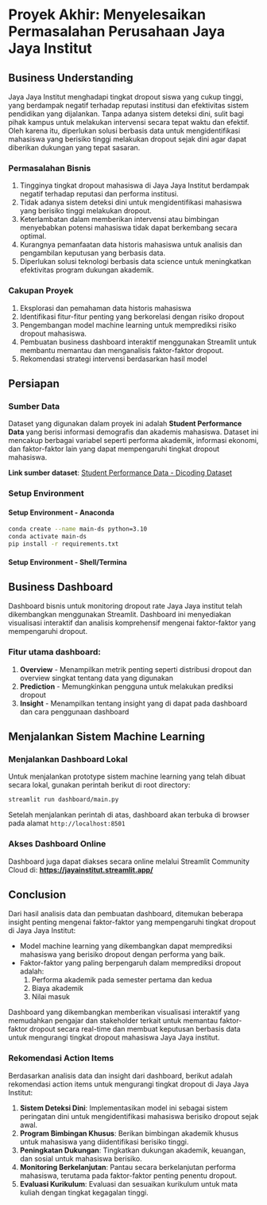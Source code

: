 # Proyek Akhir: Menyelesaikan Permasalahan Perusahaan Jaya Jaya Institut

## Business Understanding
Jaya Jaya Institut menghadapi tingkat dropout siswa yang cukup tinggi, yang berdampak negatif terhadap reputasi institusi dan efektivitas sistem pendidikan yang dijalankan. Tanpa adanya sistem deteksi dini, sulit bagi pihak kampus untuk melakukan intervensi secara tepat waktu dan efektif. Oleh karena itu, diperlukan solusi berbasis data untuk mengidentifikasi mahasiswa yang berisiko tinggi melakukan dropout sejak dini agar dapat diberikan dukungan yang tepat sasaran.

### Permasalahan Bisnis
1. Tingginya tingkat dropout mahasiswa di Jaya Jaya Institut berdampak negatif terhadap reputasi dan performa institusi.
2. Tidak adanya sistem deteksi dini untuk mengidentifikasi mahasiswa yang berisiko tinggi melakukan dropout.
3. Keterlambatan dalam memberikan intervensi atau bimbingan menyebabkan potensi mahasiswa tidak dapat berkembang secara optimal.
4. Kurangnya pemanfaatan data historis mahasiswa untuk analisis dan pengambilan keputusan yang berbasis data.
5. Diperlukan solusi teknologi berbasis data science untuk meningkatkan efektivitas program dukungan akademik.

### Cakupan Proyek
1. Eksplorasi dan pemahaman data historis mahasiswa
2. Identifikasi fitur-fitur penting yang berkorelasi dengan risiko dropout
3. Pengembangan model machine learning untuk memprediksi risiko dropout mahasiswa.
4. Pembuatan business dashboard interaktif menggunakan Streamlit untuk membantu memantau dan menganalisis faktor-faktor dropout.
5. Rekomendasi strategi intervensi berdasarkan hasil model

## Persiapan

### Sumber Data
Dataset yang digunakan dalam proyek ini adalah **Student Performance Data** yang berisi informasi demografis dan akademis mahasiswa. Dataset ini mencakup berbagai variabel seperti performa akademik, informasi ekonomi, dan faktor-faktor lain yang dapat mempengaruhi tingkat dropout mahasiswa.

**Link sumber dataset**: [Student Performance Data - Dicoding Dataset](https://github.com/dicodingacademy/dicoding_dataset/blob/main/students_performance/README.md)

### Setup Environment

#### Setup Environment - Anaconda
```bash
conda create --name main-ds python=3.10
conda activate main-ds
pip install -r requirements.txt
```

#### Setup Environment - Shell/Termina
## Business Dashboard
Dashboard bisnis untuk monitoring dropout rate Jaya Jaya institut telah dikembangkan menggunakan Streamlit. Dashboard ini menyediakan visualisasi interaktif dan analisis komprehensif mengenai faktor-faktor yang mempengaruhi dropout.

### Fitur utama dashboard:
1. **Overview** - Menampilkan metrik penting seperti distribusi dropout dan overview singkat tentang data yang digunakan
2. **Prediction** - Memungkinkan pengguna untuk melakukan prediksi dropout
3. **Insight** - Menampilkan tentang insight yang di dapat pada dashboard dan cara penggunaan dashboard

## Menjalankan Sistem Machine Learning

### Menjalankan Dashboard Lokal
Untuk menjalankan prototype sistem machine learning yang telah dibuat secara lokal, gunakan perintah berikut di root directory:

```bash
streamlit run dashboard/main.py
```

Setelah menjalankan perintah di atas, dashboard akan terbuka di browser pada alamat `http://localhost:8501`

### Akses Dashboard Online
Dashboard juga dapat diakses secara online melalui Streamlit Community Cloud di:
**https://jayainstitut.streamlit.app/**

## Conclusion
Dari hasil analisis data dan pembuatan dashboard, ditemukan beberapa insight penting mengenai faktor-faktor yang mempengaruhi tingkat dropout di Jaya Jaya Institut:

- Model machine learning yang dikembangkan dapat memprediksi mahasiswa yang berisiko dropout dengan performa yang baik.
- Faktor-faktor yang paling berpengaruh dalam memprediksi dropout adalah:
    1. Performa akademik pada semester pertama dan kedua
    2. Biaya akademik
    3. Nilai masuk

Dashboard yang dikembangkan memberikan visualisasi interaktif yang memudahkan pengajar dan stakeholder terkait untuk memantau faktor-faktor dropout secara real-time dan membuat keputusan berbasis data untuk mengurangi tingkat dropout mahasiswa Jaya Jaya institut.

### Rekomendasi Action Items
Berdasarkan analisis data dan insight dari dashboard, berikut adalah rekomendasi action items untuk mengurangi tingkat dropout di Jaya Jaya Institut:

1. **Sistem Deteksi Dini**: Implementasikan model ini sebagai sistem peringatan dini untuk mengidentifikasi mahasiswa berisiko dropout sejak awal.
2. **Program Bimbingan Khusus**: Berikan bimbingan akademik khusus untuk mahasiswa yang diidentifikasi berisiko tinggi.
3. **Peningkatan Dukungan**: Tingkatkan dukungan akademik, keuangan, dan sosial untuk mahasiswa berisiko.
4. **Monitoring Berkelanjutan**: Pantau secara berkelanjutan performa mahasiswa, terutama pada faktor-faktor penting penentu dropout.
5. **Evaluasi Kurikulum**: Evaluasi dan sesuaikan kurikulum untuk mata kuliah dengan tingkat kegagalan tinggi.
